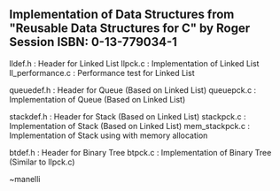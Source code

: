 Implementation of Data Structures from "Reusable Data Structures for C" by Roger Session ISBN: 0-13-779034-1
---

lldef.h : Header for Linked List
llpck.c : Implementation of Linked List
ll_performance.c : Performance test for Linked List

queuedef.h : Header for Queue (Based on Linked List)
queuepck.c : Implementation of Queue (Based on Linked List)

stackdef.h : Header for Stack (Based on Linked List)
stackpck.c : Implementation of Stack (Based on Linked List)
mem_stackpck.c : Implementation of Stack using with memory allocation

btdef.h : Header for Binary Tree
btpck.c : Implementation of Binary Tree (Similar to llpck.c)

~manelli

